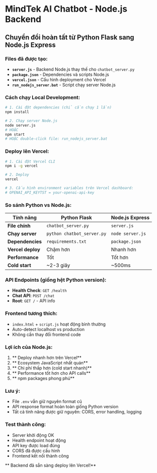 ﻿#  MindTek AI Chatbot - Node.js Backend

##  Chuyển đổi hoàn tất từ Python Flask sang Node.js Express

###  Files đã được tạo:

- **`server.js`** - Backend Node.js thay thế cho `chatbot_server.py`
- **`package.json`** - Dependencies và scripts Node.js  
- **`vercel.json`** - Cấu hình deployment cho Vercel
- **`run_nodejs_server.bat`** - Script chạy server Node.js

###  Cách chạy Local Development:

```bash
# 1. Cài đặt dependencies (chỉ cần chạy 1 lần)
npm install

# 2. Chạy server Node.js
node server.js
# HOẶC
npm start
# HOẶC double-click file: run_nodejs_server.bat
```

###  Deploy lên Vercel:

```bash
# 1. Cài đặt Vercel CLI
npm i -g vercel

# 2. Deploy
vercel

# 3. Cấu hình environment variables trên Vercel dashboard:
# OPENAI_API_KEYTST = your-openai-api-key
```

###  So sánh Python vs Node.js:

| Tính năng | Python Flask | Node.js Express | 
|-----------|--------------|-----------------|
| **File chính** | `chatbot_server.py` | `server.js` |
| **Chạy server** | `python chatbot_server.py` | `node server.js` |
| **Dependencies** | `requirements.txt` | `package.json` |
| **Vercel deploy** | Chậm hơn |  Nhanh hơn |
| **Performance** | Tốt |  Tốt hơn |
| **Cold start** | ~2-3 giây |  ~500ms |

###  API Endpoints (giống hệt Python version):

- **Health Check**: `GET /health` 
- **Chat API**: `POST /chat`
- **Root**: `GET /` - API info

###  Frontend tương thích:

-  `index.html` + `script.js` hoạt động bình thường
-  Auto-detect localhost vs production  
-  Không cần thay đổi frontend code

###  Lợi ích của Node.js:

1. ** Deploy nhanh hơn trên Vercel**
2. ** Ecosystem JavaScript nhất quán** 
3. ** Chi phí thấp hơn (cold start nhanh)**
4. ** Performance tốt hơn cho API calls**
5. ** npm packages phong phú**

###  Lưu ý:

- File `.env` vẫn giữ nguyên format cũ
- API response format hoàn toàn giống Python version
- Tất cả tính năng được giữ nguyên: CORS, error handling, logging

###  Test thành công:

-  Server khởi động OK
-  Health endpoint hoạt động  
-  API key được load đúng
-  CORS đã được cấu hình
-  Frontend kết nối thành công

** Backend đã sẵn sàng deploy lên Vercel!**
